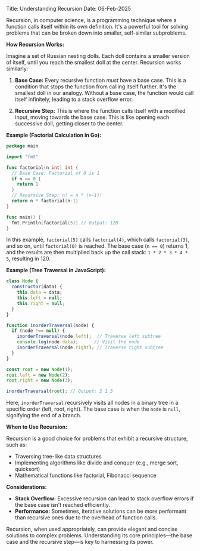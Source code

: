 Title: Understanding Recursion
Date: 06-Feb-2025

Recursion, in computer science, is a programming technique where a function calls itself within its own definition.  It's a powerful tool for solving problems that can be broken down into smaller, self-similar subproblems.

**How Recursion Works:**

Imagine a set of Russian nesting dolls.  Each doll contains a smaller version of itself, until you reach the smallest doll at the center. Recursion works similarly:

1. **Base Case:** Every recursive function *must* have a base case. This is a condition that stops the function from calling itself further.  It's the smallest doll in our analogy. Without a base case, the function would call itself infinitely, leading to a stack overflow error.

2. **Recursive Step:**  This is where the function calls itself with a modified input, moving towards the base case.  This is like opening each successive doll, getting closer to the center.

**Example (Factorial Calculation in Go):**

```go
package main

import "fmt"

func factorial(n int) int {
  // Base Case: Factorial of 0 is 1
  if n == 0 {
    return 1
  }
  // Recursive Step: n! = n * (n-1)!
  return n * factorial(n-1)
}

func main() {
  fmt.Println(factorial(5)) // Output: 120
}
```

In this example, `factorial(5)` calls `factorial(4)`, which calls `factorial(3)`, and so on, until `factorial(0)` is reached. The base case (`n == 0`) returns 1, and the results are then multiplied back up the call stack: `1 * 2 * 3 * 4 * 5`, resulting in 120.


**Example (Tree Traversal in JavaScript):**

```javascript
class Node {
  constructor(data) {
    this.data = data;
    this.left = null;
    this.right = null;
  }
}

function inorderTraversal(node) {
  if (node !== null) {
    inorderTraversal(node.left);  // Traverse left subtree
    console.log(node.data);      // Visit the node
    inorderTraversal(node.right); // Traverse right subtree
  }
}

const root = new Node(1);
root.left = new Node(2);
root.right = new Node(3);

inorderTraversal(root); // Output: 2 1 3
```

Here, `inorderTraversal` recursively visits all nodes in a binary tree in a specific order (left, root, right). The base case is when the `node` is `null`, signifying the end of a branch.


**When to Use Recursion:**

Recursion is a good choice for problems that exhibit a recursive structure, such as:

* Traversing tree-like data structures
* Implementing algorithms like divide and conquer (e.g., merge sort, quicksort)
* Mathematical functions like factorial, Fibonacci sequence


**Considerations:**

* **Stack Overflow:**  Excessive recursion can lead to stack overflow errors if the base case isn't reached efficiently.
* **Performance:** Sometimes, iterative solutions can be more performant than recursive ones due to the overhead of function calls.

Recursion, when used appropriately, can provide elegant and concise solutions to complex problems.  Understanding its core principles—the base case and the recursive step—is key to harnessing its power.
